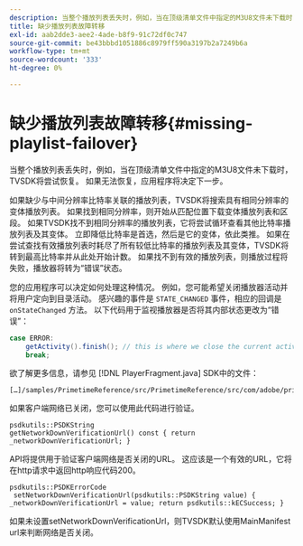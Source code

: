 ```yaml
---
description: 当整个播放列表丢失时，例如，当在顶级清单文件中指定的M3U8文件未下载时，TVSDK将尝试恢复。 如果无法恢复，应用程序将决定下一步。
title: 缺少播放列表故障转移
exl-id: aab2dde3-aee2-4ade-b8f9-91c72df0c747
source-git-commit: be43bbbd1051886c8979ff590a3197b2a7249b6a
workflow-type: tm+mt
source-wordcount: '333'
ht-degree: 0%

---
```


# 缺少播放列表故障转移{#missing-playlist-failover}

当整个播放列表丢失时，例如，当在顶级清单文件中指定的M3U8文件未下载时，TVSDK将尝试恢复。 如果无法恢复，应用程序将决定下一步。

如果缺少与中间分辨率比特率关联的播放列表，TVSDK将搜索具有相同分辨率的变体播放列表。 如果找到相同分辨率，则开始从匹配位置下载变体播放列表和区段。 如果TVSDK找不到相同分辨率的播放列表，它将尝试循环查看其他比特率播放列表及其变体。 立即降低比特率是首选，然后是它的变体，依此类推。 如果在尝试查找有效播放列表时耗尽了所有较低比特率的播放列表及其变体，TVSDK将转到最高比特率并从此处开始计数。 如果找不到有效的播放列表，则播放过程将失败，播放器将转为“错误”状态。

您的应用程序可以决定如何处理这种情况。 例如，您可能希望关闭播放器活动并将用户定向到目录活动。 感兴趣的事件是 `STATE_CHANGED` 事件，相应的回调是 `onStateChanged` 方法。 以下代码用于监视播放器是否将其内部状态更改为“错误”：

```java
case ERROR: 
    getActivity().finish(); // this is where we close the current activity (the Player activity) 
    break;
```

欲了解更多信息，请参见 [!DNL PlayerFragment.java] SDK中的文件：

```
[…]/samples/PrimetimeReference/src/PrimetimeReference/src/com/adobe/primetime/reference/ui/player/
```

如果客户端网络已关闭，您可以使用此代码进行验证。

```
psdkutils::PSDKString 
getNetworkDownVerificationUrl() const { return 
_networkDownVerificationUrl; }
```

API将提供用于验证客户端网络是否关闭的URL。 这应该是一个有效的URL，它将在http请求中返回http响应代码200。

```
psdkutils::PSDKErrorCode 
 setNetworkDownVerificationUrl(psdkutils::PSDKString value) {  
_networkDownVerificationUrl = value; return psdkutils::kECSuccess; }
```

如果未设置setNetworkDownVerificationUrl，则TVSDK默认使用MainManifest url来判断网络是否关闭。

